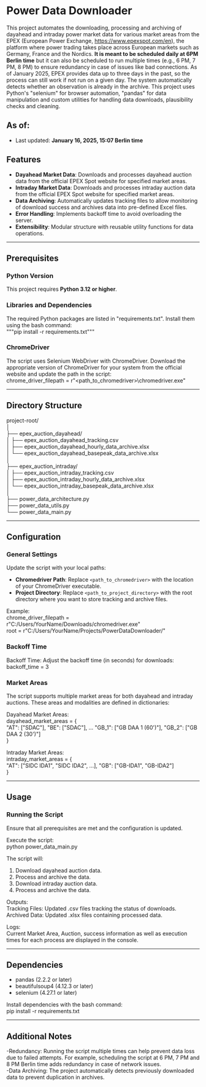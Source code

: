 # Power Data Downloader

This project automates the downloading, processing and archiving of dayahead and intraday power market data for various market areas from the EPEX (European Power Exchange, https://www.epexspot.com/en), the platform where power trading takes place across European markets such as Germany, France and the Nordics. **It is meant to be scheduled daily at 6PM Berlin time** but it can also be scheduled to run multiple times (e.g., 6 PM, 7 PM, 8 PM) to ensure redundancy in case of issues like bad connections. As of January 2025, EPEX provides data up to three days in the past, so the process can still work if not run on a given day. The system automatically detects whether an observation is already in the archive. This project uses Python's "selenium" for browser automation, "pandas" for data manipulation and custom utilities for handling data downloads, plausibility checks and cleaning.

## As of:
- Last updated: **January 16, 2025, 15:07 Berlin time**

## Features

- **Dayahead Market Data**: Downloads and processes dayahead auction data from the official EPEX Spot website for specified market areas.
- **Intraday Market Data**: Downloads and processes intraday auction data from the official EPEX Spot website for specified market areas.
- **Data Archiving**: Automatically updates tracking files to allow monitoring of download success and archives data into pre-defined Excel files.
- **Error Handling**: Implements backoff time to avoid overloading the server.
- **Extensibility**: Modular structure with reusable utility functions for data operations.

---

## Prerequisites

### Python Version
This project requires **Python 3.12 or higher**.

### Libraries and Dependencies
The required Python packages are listed in "requirements.txt". Install them using the bash command:  
"""pip install -r requirements.txt"""

### ChromeDriver
The script uses Selenium WebDriver with ChromeDriver. Download the appropriate version of ChromeDriver for your system from the official website and update the path in the script:  
chrome_driver_filepath = r"<path_to_chromedriver>\chromedriver.exe"

---

## Directory Structure
project-root/  
│  
├── epex_auction_dayahead/  
│   ├── epex_auction_dayahead_tracking.csv  
│   ├── epex_auction_dayahead_hourly_data_archive.xlsx  
│   └── epex_auction_dayahead_basepeak_data_archive.xlsx  
│  
├── epex_auction_intraday/  
│   ├── epex_auction_intraday_tracking.csv  
│   ├── epex_auction_intraday_hourly_data_archive.xlsx  
│   └── epex_auction_intraday_basepeak_data_archive.xlsx  
│  
├── power_data_architecture.py  
├── power_data_utils.py  
└── power_data_main.py  

---

## Configuration
### General Settings
Update the script with your local paths:

- **Chromedriver Path**: Replace `<path_to_chromedriver>` with the location of your ChromeDriver executable.
- **Project Directory**: Replace `<path_to_project_directory>` with the root directory where you want to store tracking and archive files.

Example:  
chrome_driver_filepath = r"C:/Users/YourName/Downloads/chromedriver.exe"  
root = r"C:/Users/YourName/Projects/PowerDataDownloader/"

### Backoff Time
Backoff Time: Adjust the backoff time (in seconds) for downloads:  
backoff_time = 3

### Market Areas
The script supports multiple market areas for both dayahead and intraday auctions. These areas and modalities are defined in dictionaries:

Dayahead Market Areas:  
dayahead_market_areas = {  
    "AT": ["SDAC"], "BE": ["SDAC"], ... "GB_1": ["GB DAA 1 (60')"], "GB_2": ["GB DAA 2 (30')"]  
    }

Intraday Market Areas:  
intraday_market_areas = {  
    "AT": ["SIDC IDA1", "SIDC IDA2", ...], "GB": ["GB-IDA1", "GB-IDA2"]  
    }

---

## Usage
### Running the Script
Ensure that all prerequisites are met and the configuration is updated.

Execute the script:  
python power_data_main.py  
  
The script will:  
1. Download dayahead auction data.  
2. Process and archive the data.  
3. Download intraday auction data.  
4. Process and archive the data.  

Outputs:  
Tracking Files: Updated .csv files tracking the status of downloads.  
Archived Data: Updated .xlsx files containing processed data.  

Logs:  
Current Market Area, Auction, success information as well as execution times for each process are displayed in the console.

---

## Dependencies
- pandas (2.2.2 or later)  
- beautifulsoup4 (4.12.3 or later)  
- selenium (4.27.1 or later)  

Install dependencies with the bash command:  
pip install -r requirements.txt

---

## Additional Notes
-Redundancy: Running the script multiple times can help prevent data loss due to failed attempts. For example, scheduling the script at 6 PM, 7 PM and 8 PM Berlin time adds redundancy in case of network issues.  
-Data Archiving: The project automatically detects previously downloaded data to prevent duplication in archives.  